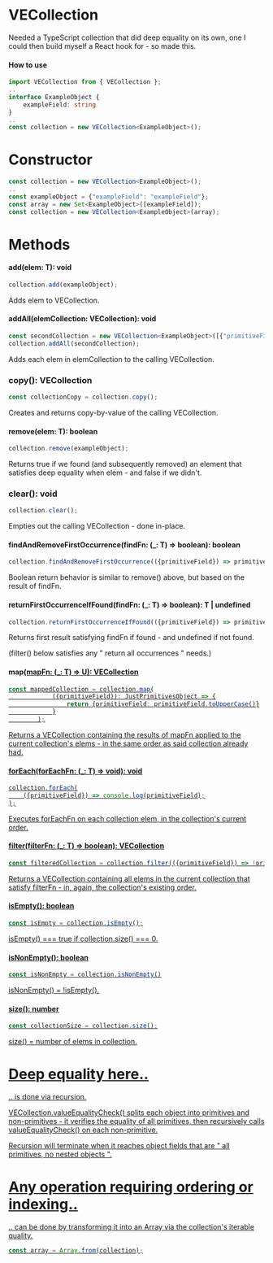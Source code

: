 # VECollection
Needed a TypeScript collection that did deep equality on its own, one I could then build myself a React hook for - so made this.

#### How to use

```TypeScript
import VECollection from { VECollection };
..
interface ExampleObject {
    exampleField: string
}
..
const collection = new VECollection<ExampleObject>();
```

# Constructor

```TypeScript
const collection = new VECollection<ExampleObject>();
..
const exampleObject = {"exampleField": "exampleField"};
const array = new Set<ExampleObject>([exampleField]);
const collection = new VECollection<ExampleObject>(array);
```

# Methods

#### add(elem: T): void

```TypeScript
collection.add(exampleObject);
```

Adds elem to VECollection.

#### addAll(elemCollection: VECollection<T>): void 

```TypeScript
const secondCollection = new VECollection<ExampleObject>([{"primitiveField": "secondPrimitiveField"}]);
collection.addAll(secondCollection);
```

Adds each elem in elemCollection to the calling VECollection.

### copy(): VECollection<T>

```TypeScript
const collectionCopy = collection.copy();
```

Creates and returns copy-by-value of the calling VECollection.

#### remove(elem: T): boolean

```TypeScript
collection.remove(exampleObject);
```

Returns true if we found (and subsequently removed) an element that satisfies deep equality when elem - and false if we didn't.

### clear(): void

```TypeScript
collection.clear();
```

Empties out the calling VECollection - done in-place.

#### findAndRemoveFirstOccurrence(findFn: (_: T) => boolean): boolean

```TypeScript
collection.findAndRemoveFirstOccurrence(({primitiveField}) => primitiveField.startsWith("first"));
```

Boolean return behavior is similar to remove() above, but based on the result of findFn.

#### returnFirstOccurrenceIfFound(findFn: (_: T) => boolean): T | undefined

```TypeScript
collection.returnFirstOccurrenceIfFound(({primitiveField}) => primitiveField.startsWith("first"));
```

Returns first result satisfying findFn if found - and undefined if not found.

(filter() below satisfies any " return all occurrences " needs.)

#### map<U extends object>(mapFn: (_: T) => U): VECollection<U>

```TypeScript
const mappedCollection = collection.map(
            ({primitiveField}): JustPrimitivesObject => {
                return {primitiveField: primitiveField.toUpperCase()}
            }
        );
```

Returns a VECollection containing the results of mapFn applied to the current collection's elems - in the same order as said collection already had.

#### forEach(forEachFn: (_: T) => void): void

```TypeScript
collection.forEach(
    ({primitiveField}) => console.log(primitiveField);
);
```

Executes forEachFn on each collection elem, in the collection's current order.

#### filter(filterFn: (_: T) => boolean): VECollection<T>

```TypeScript
const filteredCollection = collection.filter(({primitiveField}) => !primitiveField.startsWith("example"));
```

Returns a VECollection containing all elems in the current collection that satisfy filterFn - in, again, the collection's existing order.

#### isEmpty(): boolean

```TypeScript
const isEmpty = collection.isEmpty();
```

isEmpty() === true if collection.size() === 0.

#### isNonEmpty(): boolean

```TypeScript
const isNonEmpty = collection.isNonEmpty()
```

isNonEmpty() = !isEmpty().

#### size(): number

```TypeScript
const collectionSize = collection.size();
```

size() = number of elems in collection.

# Deep equality here..

.. is done via recursion. 

VECollection.valueEqualityCheck() splits each object into primitives and non-primitives - it verifies the equality of all primitives, then recursively calls valueEqualityCheck() on each non-primitive. 

Recursion will terminate when it reaches object fields that are " all primitives, no nested objects ".

# Any operation requiring ordering or indexing..

.. can be done by transforming it into an Array via the collection's iterable quality.

```TypeScript
const array = Array.from(collection);
```